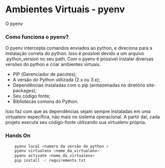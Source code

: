 # Ambientes Virtuais - pyenv

O pyenv 

### Como funciona o pyenv?

O pyenv intercepta comandos enviados ao python, e direciona para a instalação correta do python. Isso é possível devido a um arquivo .python_version no seu path. Com o pyenv é possivel instalar diversas versões do python e criar ambientes virtuais.

* PIP (Gerenciador de pacotes);
* A versão do Python utilizada (2.x ou 3.x);
* Dependências instaladas com o pip (armazenadas no diretório site-packages);
* Seu código fonte;
* Bibliotecas comuns do Python.
  
Isso faz com que as dependências sejam sempre instaladas em uma virtualenv específica, não mais no sistema operacional. A partir daí, cada projeto executa seu código-fonte utilizando sua virtualenv própria.

### Hands On

```bash
    pyenv local <numero da versão do python >
    pyenv virtualenv <nome_da_virtualenv>
    pyenv activate <nome_da_virtualenv>
    pip install -r requirements.txt
```